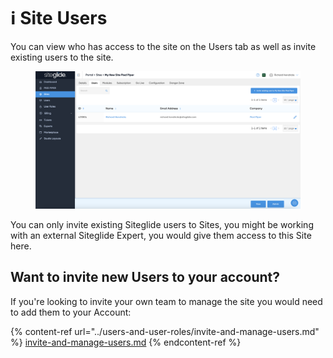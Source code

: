 # ℹ️ Site Users

You can view who has access to the site on the Users tab as well as invite existing users to the site.

<figure><img src="../../.gitbook/assets/Siteglide-Sites-Users.png" alt=""><figcaption></figcaption></figure>

You can only invite existing Siteglide users to Sites, you might be working with an external Siteglide Expert, you would give them access to this Site here.

## Want to invite new Users to your account?

If you're looking to invite your own team to manage the site you would need to add them to your Account:

{% content-ref url="../users-and-user-roles/invite-and-manage-users.md" %}
[invite-and-manage-users.md](../users-and-user-roles/invite-and-manage-users.md)
{% endcontent-ref %}
